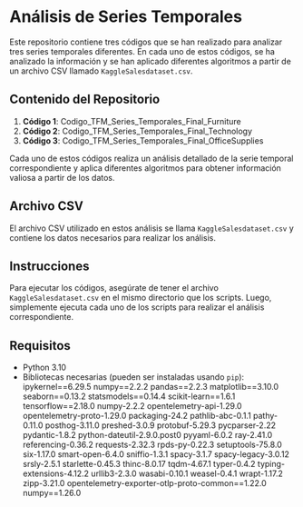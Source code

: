 # Análisis de Series Temporales

Este repositorio contiene tres códigos que se han realizado para analizar tres series temporales diferentes. En cada uno de estos códigos, se ha analizado la información y se han aplicado diferentes algoritmos a partir de un archivo CSV llamado `KaggleSalesdataset.csv`.

## Contenido del Repositorio

1. **Código 1**: Codigo_TFM_Series_Temporales_Final_Furniture
2. **Código 2**: Codigo_TFM_Series_Temporales_Final_Technology
3. **Código 3**: Codigo_TFM_Series_Temporales_Final_OfficeSupplies

Cada uno de estos códigos realiza un análisis detallado de la serie temporal correspondiente y aplica diferentes algoritmos para obtener información valiosa a partir de los datos.

## Archivo CSV

El archivo CSV utilizado en estos análisis se llama `KaggleSalesdataset.csv` y contiene los datos necesarios para realizar los análisis.

## Instrucciones

Para ejecutar los códigos, asegúrate de tener el archivo `KaggleSalesdataset.csv` en el mismo directorio que los scripts. Luego, simplemente ejecuta cada uno de los scripts para realizar el análisis correspondiente.

## Requisitos

- Python 3.10
- Bibliotecas necesarias (pueden ser instaladas usando `pip`):
ipykernel==6.29.5
numpy==2.2.2
pandas==2.2.3
matplotlib==3.10.0
seaborn==0.13.2
statsmodels==0.14.4
scikit-learn==1.6.1
tensorflow==2.18.0
numpy-2.2.2 
opentelemetry-api-1.29.0 
opentelemetry-proto-1.29.0 
packaging-24.2 
pathlib-abc-0.1.1 
pathy-0.11.0 
posthog-3.11.0 
preshed-3.0.9 
protobuf-5.29.3 
pycparser-2.22 
pydantic-1.8.2 
python-dateutil-2.9.0.post0 
pyyaml-6.0.2 
ray-2.41.0 
referencing-0.36.2 
requests-2.32.3 
rpds-py-0.22.3 
setuptools-75.8.0 
six-1.17.0 
smart-open-6.4.0 
sniffio-1.3.1 
spacy-3.1.7 
spacy-legacy-3.0.12 
srsly-2.5.1 
starlette-0.45.3 
thinc-8.0.17
tqdm-4.67.1 
typer-0.4.2 
typing-extensions-4.12.2 
urllib3-2.3.0 
wasabi-0.10.1 
weasel-0.4.1 
wrapt-1.17.2 
zipp-3.21.0
opentelemetry-exporter-otlp-proto-common==1.22.0
numpy==1.26.0

